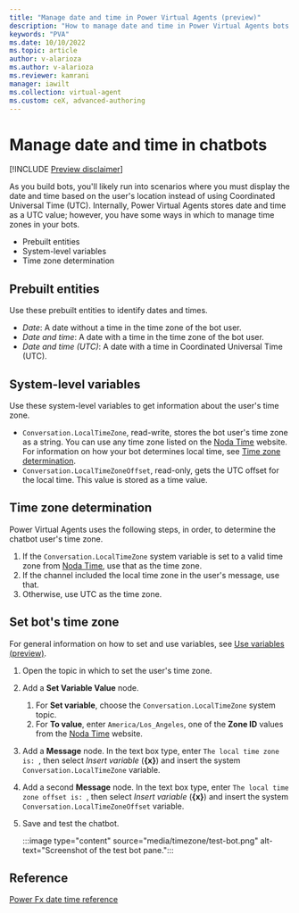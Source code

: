 ```yaml
---
title: "Manage date and time in Power Virtual Agents (preview)"
description: "How to manage date and time in Power Virtual Agents bots."
keywords: "PVA"
ms.date: 10/10/2022
ms.topic: article
author: v-alarioza
ms.author: v-alarioza
ms.reviewer: kamrani
manager: iawilt
ms.collection: virtual-agent
ms.custom: ceX, advanced-authoring
---
```


# Manage date and time in chatbots

[!INCLUDE [Preview disclaimer](includes/public-preview-disclaimer.md)]

As you build bots, you'll likely run into scenarios where you must display the date and time based on the user's location instead of using Coordinated Universal Time (UTC). Internally, Power Virtual Agents stores date and time as a UTC value; however, you have some ways in which to manage time zones in your bots.

- Prebuilt entities
- System-level variables
- Time zone determination

## Prebuilt entities

Use these prebuilt entities to identify dates and times.

<!-- TODO check back, currently _Date and time_ is the only one enabled so far. -->

- _Date_: A date without a time in the time zone of the bot user.
- _Date and time_: A date with a time in the time zone of the bot user.
- _Date and time (UTC)_: A date with a time in Coordinated Universal Time (UTC).

## System-level variables

Use these system-level variables to get information about the user's time zone.

- `Conversation.LocalTimeZone`, read-write, stores the bot user's time zone as a string. You can use any time zone listed on the [Noda Time][] website. For information on how your bot determines local time, see [Time zone determination](#time-zone-determination).
- `Conversation.LocalTimeZoneOffset`, read-only, gets the UTC offset for the local time. This value is stored as a time value.

[Noda Time]: https://nodatime.org/timezones

## Time zone determination

Power Virtual Agents uses the following steps, in order, to determine the chatbot user's time zone.

1. If the `Conversation.LocalTimeZone` system variable is set to a valid time zone from [Noda Time][], use that as the time zone.
1. If the channel included the local time zone in the user's message, use that.
1. Otherwise, use UTC as the time zone.

## Set bot's time zone

For general information on how to set and use variables, see [Use variables (preview)](authoring-variables.md).

1. Open the topic in which to set the user's time zone.
1. Add a **Set Variable Value** node.
    1. For **Set variable**, choose the `Conversation.LocalTimeZone` system topic.
    1. For **To value**, enter `America/Los_Angeles`, one of the **Zone ID** values from the [Noda Time][] website.
1. Add a **Message** node. In the text box type, enter `The local time zone is: `, then select _Insert variable_ (**{x}**) and insert the system `Conversation.LocalTimeZone` variable.
1. Add a second **Message** node. In the text box type, enter `The local time zone offset is: `, then select _Insert variable_ (**{x}**) and insert the system `Conversation.LocalTimeZoneOffset` variable.
1. Save and test the chatbot.

    :::image type="content" source="media/timezone/test-bot.png" alt-text="Screenshot of the test bot pane.":::

## Reference

[Power Fx date time reference](/power-platform/power-fx/data-types#date-time-and-datetime)
